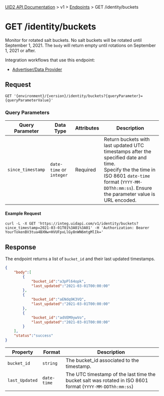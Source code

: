 [UID2 API Documentation](../../README.md) > v1 > [Endpoints](./README.md) > GET /identity/buckets

# GET /identity/buckets

Monitor for rotated salt buckets. No salt buckets will be rotated until September 1, 2021. The `body` will return empty until rotations on September 1, 2021 or after.

Integration workflows that use this endpoint:
* [Advertiser/Data Provider](../guides/advertiser-dataprovider-guide.md)

## Request 

```GET '{environment}/{version}/identity/buckets?{queryParameter}={queryParameterValue}'```

###  Query Parameters

| Query Parameter | Data Type | Attributes | Description |
| --- | --- | --- | --- |
| `since_timestamp` | `date-time` or `integer` | Required | Return buckets with last updated UTC timestamps after the specified date and time.<br>Specify the the time in ISO 8601 `date-time` format (`YYYY-MM-DDThh:mm:ss`). Ensure the parameter value is URL encoded. |

#### Example Request

```curl
curl -L -X GET 'https://integ.uidapi.com/v1/identity/buckets?since_timestamp=2021-03-01T01%3A01%3A01' -H 'Authorization: Bearer YourTokenBV3tua4BXNw+HVUFpxLlGy8nWN6mtgMlIk='
```

## Response

The endpoint returns a list of ```bucket_id``` and their last updated timestamps.

```json
{
    "body":[
        {
            "bucket_id":"a3pPl64opk",
            "last_updated":"2021-03-01T00:00:00"
        },
        {
            "bucket_id":"aENdq9K3VQ",
            "last_updated":"2021-03-01T00:00:00"
        },
        {
            "bucket_id":"adVEM9ywVo",
            "last_updated":"2021-03-01T00:00:00"
        }
    ],
    "status":"success"
}
```

| Property | Format | Description |
| --- | --- | --- |
| `bucket_id` | `string` | The bucket_id associated to the timestamp. |
| `last_Updated` | `date-time` | The UTC timestamp of the last time the bucket salt was rotated in ISO 8601 format (`YYYY-MM-DDThh:mm:ss`) |